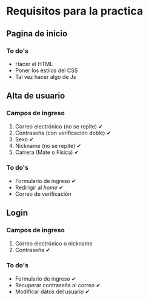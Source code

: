 # Requisitos para la practica

## Pagina de inicio

### To do's
+ Hacer el HTML
+ Poner los estilos del CSS
+ Tal vez hacer algo de Js

## Alta de usuario

### Campos de ingreso
1. Correo electrónico (no se repite) ✔
1. Contraseña (con verificación doble) ✔
1. Sexo ✔
1. Nickname (no se repite) ✔
1. Carrera (Mate o Física) ✔

### To do's
+ Formulario de ingreso ✔
+ Redirigir al _home_ ✔
+ Correo de verificación

## Login

### Campos de ingreso
1. Correo electrónico o nickname
1. Contraseña ✔

### To do's
+ Formulario de ingreso ✔
+ Recuperar contraseña al correo ✔
+ Modificar datos del usuario ✔







<!--- EOF -->
